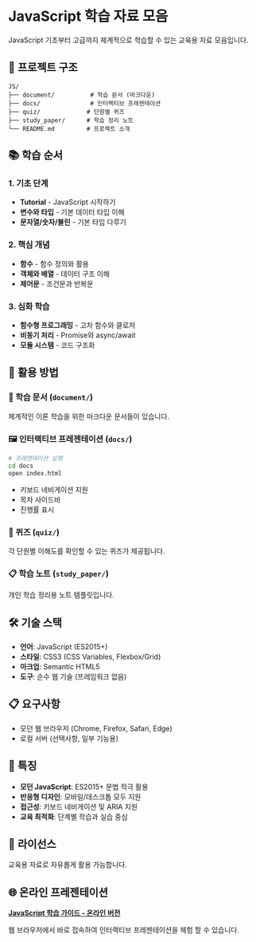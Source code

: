 # JavaScript 학습 자료 모음

JavaScript 기초부터 고급까지 체계적으로 학습할 수 있는 교육용 자료 모음입니다.

## 📁 프로젝트 구조

```
JS/
├── document/          # 학습 문서 (마크다운)
├── docs/              # 인터랙티브 프레젠테이션
├── quiz/             # 단원별 퀴즈
├── study_paper/      # 학습 정리 노트
└── README.md         # 프로젝트 소개
```

## 📚 학습 순서

### 1. 기초 단계
- **Tutorial** - JavaScript 시작하기
- **변수와 타입** - 기본 데이터 타입 이해
- **문자열/숫자/불린** - 기본 타입 다루기

### 2. 핵심 개념
- **함수** - 함수 정의와 활용
- **객체와 배열** - 데이터 구조 이해
- **제어문** - 조건문과 반복문

### 3. 심화 학습
- **함수형 프로그래밍** - 고차 함수와 클로저
- **비동기 처리** - Promise와 async/await
- **모듈 시스템** - 코드 구조화

## 🎯 활용 방법

### 📖 학습 문서 (`document/`)
체계적인 이론 학습을 위한 마크다운 문서들이 있습니다.

### 🖼️ 인터랙티브 프레젠테이션 (`docs/`)
```bash
# 프레젠테이션 실행
cd docs
open index.html
```
- 키보드 네비게이션 지원
- 목차 사이드바
- 진행률 표시

### 📝 퀴즈 (`quiz/`)
각 단원별 이해도를 확인할 수 있는 퀴즈가 제공됩니다.

### 📋 학습 노트 (`study_paper/`)
개인 학습 정리용 노트 템플릿입니다.

## 🛠️ 기술 스택

- **언어**: JavaScript (ES2015+)
- **스타일**: CSS3 (CSS Variables, Flexbox/Grid)
- **마크업**: Semantic HTML5
- **도구**: 순수 웹 기술 (프레임워크 없음)

## 📋 요구사항

- 모던 웹 브라우저 (Chrome, Firefox, Safari, Edge)
- 로컬 서버 (선택사항, 일부 기능용)

## 🎨 특징

- **모던 JavaScript**: ES2015+ 문법 적극 활용
- **반응형 디자인**: 모바일/데스크톱 모두 지원
- **접근성**: 키보드 네비게이션 및 ARIA 지원
- **교육 최적화**: 단계별 학습과 실습 중심

## 📄 라이선스

교육용 자료로 자유롭게 활용 가능합니다.

## 🌐 온라인 프레젠테이션

**[JavaScript 학습 가이드 - 온라인 버전](https://zk06-study.github.io/JavaScript_1.0/#title)**

웹 브라우저에서 바로 접속하여 인터랙티브 프레젠테이션을 체험 할 수 있습니다.

